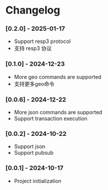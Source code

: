 # Changelog

### [0.2.0] - 2025-01-17
- Support resp3 protocol
- 支持 resp3 协议

### [0.1.0] - 2024-12-23
- More geo commands are supported
- 支持更多geo命令

### [0.0.6] - 2024-12-22
- More json commands are supported
- Support transaction execution

### [0.0.2] - 2024-10-22
- Support json
- Support pubsub

### [0.0.1] - 2024-10-17
- Project initialization







